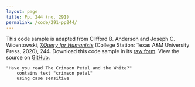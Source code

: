 ```yaml
---
layout: page
title: Pp. 244 (no. 291)
permalink: /code/291-pp244/
---
```


This code sample is adapted from Clifford B. Anderson and Joseph C. Wicentowski, 
[_XQuery for Humanists_](/) (College Station: Texas A&M University Press, 2020), 244. 
Download this code sample in its [raw form](/code/291-pp244/291-pp244.xq).
View the source on [GitHub](https://github.com/coding4humanists/xquery4humanists/blob/master/code/291-pp244/291-pp244.xq).

```xquery
"Have you read The Crimson Petal and the White?" 
    contains text "crimson petal" 
    using case sensitive
```  
